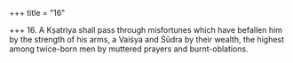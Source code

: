 +++
title = "16"

+++
16. A Kṣatriya shall pass through misfortunes which have befallen him by the strength of his arms, a Vaiśya and Śūdra by their wealth, the highest among twice-born men by muttered prayers and burnt-oblations.
